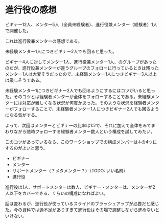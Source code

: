 # 進行役の感想

ビギナー12人、メンター5人（全員未経験者）、進行役兼メンター（経験者）1人で開催した。

これは進行役兼メンターの感想である。

未経験メンター1人につきビギナー2人でも回ると思った。

ビギナー4人に対してメンター1人、進行役兼メンター1人、のグループがあったのだが、進行役兼メンターが違うグループのフォローに行っているときは残ったメンター1人は大変そうだったので、未経験メンター1人につきビギナー3人以上は厳しそうである。

未経験メンター1につきビギナー2人でも回るようにするにはコツがいると思った。そのコツとは経験者メンターが全体をフォローすることである。未経験メンターには対応が難しくなる状況が何度かあった。そのような状況を経験者メンターがフォローすることで、未経験者メンター1人につきビギナー2人でも回るようになる気がする。

よって、次回はメンターとビギナーの比率は1:2で、それに加えて全体をみてまわりながら随時フォローする経験者メンター数人という構成を試してみたい。

このコツがあっているなら、このワークショップでの構成メンバーは↓の4つにするのがよいと思う。

  * ビギナー
  * メンター
  * サポートメンター（？メタメンター？）（TODO: いい名前）
  * 進行役

進行役は1人、サポートメンターは数人、ビギナー・メンターは、メンターが2人以下をカバーできる、くらいの構成になればよい。

話は変わるが、進行役が使っているスライドのブラッシュアップが必要だと感じた。今の資料では過不足がありすぎて進行役はその場で調整しながら進めないといけない。
